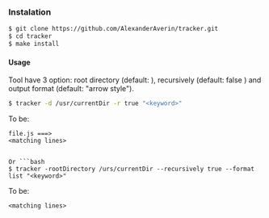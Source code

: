 ### Instalation

```bash
$ git clone https://github.com/AlexanderAverin/tracker.git
$ cd tracker
$ make install
```

#### Usage

Tool have 3 option: root directory (default: <current dir>), recursively (default: false ) and output format (default: "arrow style").

```bash
$ tracker -d /usr/currentDir -r true "<keyword>"
```

To be:
```
file.js ===> 
<matching lines>
 

Or ```bash
$ tracker -rootDirectory /urs/currentDir --recursively true --format list "<keyword>"
```
To be:
```
<matching lines>
```

